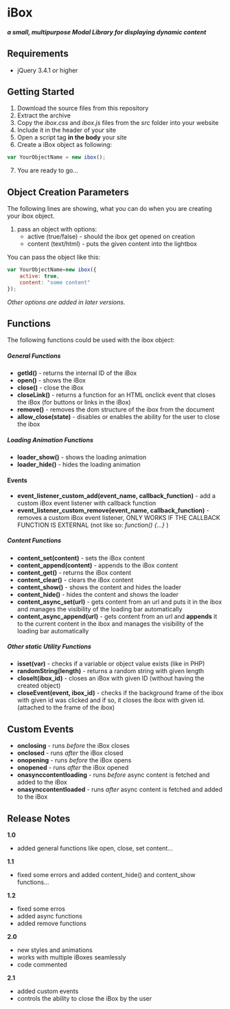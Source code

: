 # **iBox**
##### a small, multipurpose Modal Library for displaying dynamic content

## Requirements
- jQuery 3.4.1 or higher

## Getting Started
1. Download the source files from this repository
2. Extract the archive
3. Copy the *ibox.css* and *ibox.js* files from the *src* folder into your website
4. Include it in the header of your site
5. Open a script tag **in the body** your site
6. Create a iBox object as following:
```javascript
var YourObjectName = new ibox();
```
7. You are ready to go...

## Object Creation Parameters
The following lines are showing, what you can do when you are creating your ibox object.

1. pass an object with options:
	- active (true/false) - should the ibox get opened on creation
	- content (text/html) - puts the given content into the lightbox

You can pass the object like this:
```javascript
var YourObjectName=new ibox({
	active: true,
	content: "some content"
});
```

*Other options are added in later versions.*

## Functions

The following functions could be used with the ibox object:
##### General Functions
- **getId()** - returns the internal ID of the iBox
- **open()** - shows the iBox
- **close()** -  close the iBox
- **closeLink()** - returns a function for an HTML onclick event that closes the iBox (for buttons or links in the iBox)
- **remove()** - removes the dom structure of the ibox from the document
- **allow_close(state)** - disables or enables the ability for the user to close the ibox
##### Loading Animation Functions
- **loader_show()** - shows the loading animation
- **loader_hide()** - hides the loading animation
#### Events
- **event_listener_custom_add(event_name, callback_function)** - add a custom iBox event listener with callback function
- **event_listener_custom_remove(event_name, callback_function)** - removes a custom iBox event listener, ONLY WORKS IF THE CALLBACK FUNCTION IS EXTERNAL (not like so: *function() {...}* )
##### Content Functions
- **content_set(content)** - sets the iBox content
- **content_append(content)** - appends to the iBox content
- **content_get()** - returns the iBox content
- **content_clear()** - clears the iBox content
- **content_show()** - shows the content and hides the loader
- **content_hide()** - hides the content and shows the loader
- **content_async_set(url)** - gets content from an url and puts it in the ibox and manages the visibility of the loading bar automatically
- **content_async_append(url)** - gets content from an url and **appends** it to the current content in the ibox and manages the visibility of the loading bar automatically
##### Other *static* Utility Functions
- **isset(var)** - checks if a variable or object value exists (like in PHP)
- **randomString(length)** - returns a random string with given length
- **closeIt(ibox_id)** - closes an iBox with given ID (without having the created object)
- **closeEvent(event, ibox_id)** - checks if the background frame of the ibox with given id was clicked and if so, it closes the ibox with given id. (attached to the frame of the ibox)

## Custom Events
- **onclosing** - runs *before* the iBox closes
- **onclosed** -  runs *after* the iBox closed
- **onopening** -  runs *before* the iBox opens
- **onopened** -  runs *after* the iBox opened
- **onasynccontentloading** - runs *before* async content is fetched and added to the iBox
- **onasynccontentloaded** - runs *after* async content is fetched and added to the iBox

## Release Notes
**1.0**
- added general functions like open, close, set content...

**1.1**
- fixed some errors and added content_hide() and content_show functions...

**1.2**
- fixed some erros
- added async functions
- added remove functions

**2.0**
- new styles and animations
- works with multiple iBoxes seamlessly
- code commented

**2.1**
- added custom events
- controls the ability to close the iBox by the user
